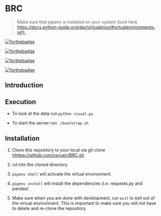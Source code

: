 # BRC

> Make sure that pipenv is installed on your system (look here <https://docs.python-guide.org/dev/virtualenvs/#virtualenvironments-ref):>

[![forthebadge](https://forthebadge.com/images/badges/made-with-python.svg)](https://forthebadge.com)

[![forthebadge](https://forthebadge.com/images/badges/uses-js.svg)](https://forthebadge.com)

[![forthebadge](https://forthebadge.com/images/badges/validated-html5.svg)](https://forthebadge.com)

[![forthebadge](https://forthebadge.com/images/badges/built-with-love.svg)](https://forthebadge.com)


## Introduction







## Execution

- To look at the data run `python visual.py`

- To start the server run `./bootstrap.sh`

## Installation

1. Clone this repository to your local via git clone <hhttps://github.com/ssyuen/BRC.git>

2. cd into the cloned directory

3. `pipenv shell` will activate the virtual environment.

4. `pipenv install` will install the dependencies (i.e. requests.py and pandas)

5. Make sure when you are done with development, run `exit` to exit out of the virtual environment. This is important to make sure you will not have to delete and re-clone the repository.
